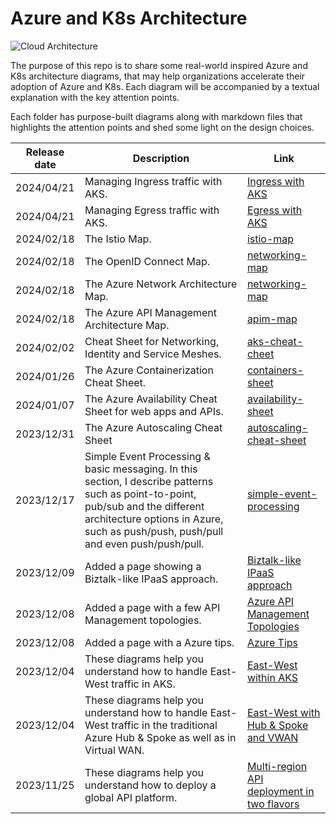 # Azure and K8s Architecture
![Cloud Architecture](https://github.com/stephaneey/azure-and-k8s-architecture/blob/main/images/cloudarchidiagrams.png)

The purpose of this repo is to share some real-world inspired Azure and K8s architecture diagrams, that may help organizations accelerate their adoption of Azure and K8s. Each diagram will be accompanied by a textual explanation with the key attention points.

Each folder has purpose-built diagrams along with markdown files that highlights the attention points and shed some light on the design choices.

| Release date | Description | Link |
| ----------- | ----------- | ----------- |
| 2024/04/21 | Managing Ingress traffic with AKS. | [Ingress with AKS](https://github.com/stephaneey/azure-and-k8s-architecture/tree/main/networking/azure-kubernetes-service/ingress) |
| 2024/04/21 | Managing Egress traffic with AKS. | [Egress with AKS](https://github.com/stephaneey/azure-and-k8s-architecture/tree/main/networking/azure-kubernetes-service/Egress) |
| 2024/02/18 | The Istio Map. | [istio-map](./maps/istio.md) |
| 2024/02/18 | The OpenID Connect Map. | [networking-map](./maps/oidc.md) |
| 2024/02/18 | The Azure Network Architecture Map. | [networking-map](./maps/network.md) |
| 2024/02/18 | The Azure API Management Architecture Map. | [apim-map](./maps/apim.md) |
| 2024/02/02 | Cheat Sheet for Networking, Identity and Service Meshes. | [aks-cheat-cheet](./cheat%20sheets/aks.md) |
| 2024/01/26 | The Azure Containerization Cheat Sheet. | [containers-sheet](./cheat%20sheets/containers.md) |
| 2024/01/07 | The Azure Availability Cheat Sheet for web apps and APIs. | [availability-sheet](./cheat%20sheets/availability.md) |
| 2023/12/31 | The Azure Autoscaling Cheat Sheet | [autoscaling-cheat-sheet](./cheat%20sheets/autoscaling.md) |
| 2023/12/17 | Simple Event Processing & basic messaging. In this section, I describe patterns such as point-to-point, pub/sub and the different architecture options in Azure, such as push/push, push/pull and even push/push/pull. | [simple-event-processing](https://github.com/stephaneey/azure-and-k8s-architecture/tree/main/IPaaS/patterns/event-driven-and-messaging-architecture) |
| 2023/12/09 | Added a page showing a Biztalk-like IPaaS approach. | [Biztalk-like IPaaS approach](https://github.com/stephaneey/azure-and-k8s-architecture/tree/main/IPaaS/patterns/biztalk-like-IPaaS-pattern.md) |
| 2023/12/08 | Added a page with a few API Management topologies. | [Azure API Management Topologies](https://github.com/stephaneey/azure-and-k8s-architecture/tree/main/IPaaS/api%20management/topologies.md) |
| 2023/12/08 | Added a page with a Azure tips. | [Azure Tips](https://github.com/stephaneey/azure-and-k8s-architecture/tree/main/azuretips.md) |
| 2023/12/04 | These diagrams help you understand how to handle East-West traffic in AKS. | [East-West within AKS](https://github.com/stephaneey/azure-and-k8s-architecture/tree/main/networking/azure-kubernetes-service/east-west-traffic) |
| 2023/12/04 | These diagrams help you understand how to handle East-West traffic in the traditional Azure Hub & Spoke as well as in Virtual WAN. | [East-West with Hub & Spoke and VWAN](https://github.com/stephaneey/azure-and-k8s-architecture/tree/main/networking/hub%20and%20spoke/east-west-traffic) |
| 2023/11/25 | These diagrams help you understand how to deploy a global API platform. | [Multi-region API deployment in two flavors](https://github.com/stephaneey/azure-and-k8s-architecture/tree/main/IPaaS/api%20management/multi-region-setup) |
